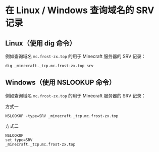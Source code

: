 # 在 Linux / Windows 查询域名的 SRV 记录

## Linux（使用 dig 命令）

例如查询域名 `mc.frost-zx.top` 的用于 Minecraft 服务器的 SRV 记录：

```text
dig _minecraft._tcp.mc.frost-zx.top srv
```

## Windows（使用 NSLOOKUP 命令）

例如查询域名 `mc.frost-zx.top` 的用于 Minecraft 服务器的 SRV 记录：

方式一

```text
NSLOOKUP -type=SRV _minecraft._tcp.mc.frost-zx.top
```

方式二

```text
NSLOOKUP
set type=SRV
_minecraft._tcp.mc.frost-zx.top
```
